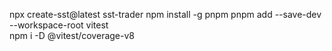 npx create-sst@latest sst-trader
npm install -g pnpm
pnpm add --save-dev --workspace-root vitest  
npm i -D @vitest/coverage-v8
